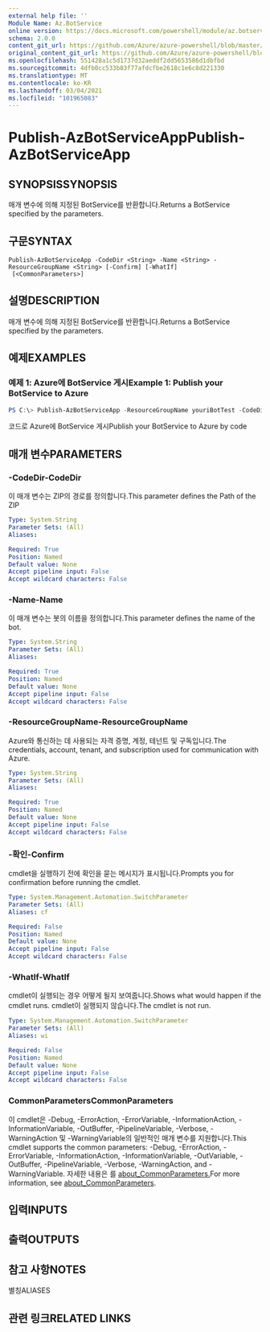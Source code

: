 ```yaml
---
external help file: ''
Module Name: Az.BotService
online version: https://docs.microsoft.com/powershell/module/az.botservice/publish-azbotserviceapp
schema: 2.0.0
content_git_url: https://github.com/Azure/azure-powershell/blob/master/src/BotService/help/Publish-AzBotServiceApp.md
original_content_git_url: https://github.com/Azure/azure-powershell/blob/master/src/BotService/help/Publish-AzBotServiceApp.md
ms.openlocfilehash: 551428a1c5d1737d32aeddf2dd5653586d1dbfbd
ms.sourcegitcommit: 4dfb0cc533b83f77afdcfbe2618c1e6c8d221330
ms.translationtype: MT
ms.contentlocale: ko-KR
ms.lasthandoff: 03/04/2021
ms.locfileid: "101965083"
---
```

# <span data-ttu-id="abe6c-101">Publish-AzBotServiceApp</span><span class="sxs-lookup"><span data-stu-id="abe6c-101">Publish-AzBotServiceApp</span></span>

## <span data-ttu-id="abe6c-102">SYNOPSIS</span><span class="sxs-lookup"><span data-stu-id="abe6c-102">SYNOPSIS</span></span>
<span data-ttu-id="abe6c-103">매개 변수에 의해 지정된 BotService를 반환합니다.</span><span class="sxs-lookup"><span data-stu-id="abe6c-103">Returns a BotService specified by the parameters.</span></span>

## <span data-ttu-id="abe6c-104">구문</span><span class="sxs-lookup"><span data-stu-id="abe6c-104">SYNTAX</span></span>

```
Publish-AzBotServiceApp -CodeDir <String> -Name <String> -ResourceGroupName <String> [-Confirm] [-WhatIf]
 [<CommonParameters>]
```

## <span data-ttu-id="abe6c-105">설명</span><span class="sxs-lookup"><span data-stu-id="abe6c-105">DESCRIPTION</span></span>
<span data-ttu-id="abe6c-106">매개 변수에 의해 지정된 BotService를 반환합니다.</span><span class="sxs-lookup"><span data-stu-id="abe6c-106">Returns a BotService specified by the parameters.</span></span>

## <span data-ttu-id="abe6c-107">예제</span><span class="sxs-lookup"><span data-stu-id="abe6c-107">EXAMPLES</span></span>

### <span data-ttu-id="abe6c-108">예제 1: Azure에 BotService 게시</span><span class="sxs-lookup"><span data-stu-id="abe6c-108">Example 1: Publish your BotService to Azure</span></span>
```powershell
PS C:\> Publish-AzBotServiceApp -ResourceGroupName youriBotTest -CodeDir D:\zips\MyEchoBot -Name youriechobottest

```

<span data-ttu-id="abe6c-109">코드로 Azure에 BotService 게시</span><span class="sxs-lookup"><span data-stu-id="abe6c-109">Publish your BotService to Azure by code</span></span>

## <span data-ttu-id="abe6c-110">매개 변수</span><span class="sxs-lookup"><span data-stu-id="abe6c-110">PARAMETERS</span></span>

### <span data-ttu-id="abe6c-111">-CodeDir</span><span class="sxs-lookup"><span data-stu-id="abe6c-111">-CodeDir</span></span>
<span data-ttu-id="abe6c-112">이 매개 변수는 ZIP의 경로를 정의합니다.</span><span class="sxs-lookup"><span data-stu-id="abe6c-112">This parameter defines the Path of the ZIP</span></span>

```yaml
Type: System.String
Parameter Sets: (All)
Aliases:

Required: True
Position: Named
Default value: None
Accept pipeline input: False
Accept wildcard characters: False
```

### <span data-ttu-id="abe6c-113">-Name</span><span class="sxs-lookup"><span data-stu-id="abe6c-113">-Name</span></span>
<span data-ttu-id="abe6c-114">이 매개 변수는 봇의 이름을 정의합니다.</span><span class="sxs-lookup"><span data-stu-id="abe6c-114">This parameter defines the name of the bot.</span></span>

```yaml
Type: System.String
Parameter Sets: (All)
Aliases:

Required: True
Position: Named
Default value: None
Accept pipeline input: False
Accept wildcard characters: False
```

### <span data-ttu-id="abe6c-115">-ResourceGroupName</span><span class="sxs-lookup"><span data-stu-id="abe6c-115">-ResourceGroupName</span></span>
<span data-ttu-id="abe6c-116">Azure와 통신하는 데 사용되는 자격 증명, 계정, 테넌트 및 구독입니다.</span><span class="sxs-lookup"><span data-stu-id="abe6c-116">The credentials, account, tenant, and subscription used for communication with Azure.</span></span>

```yaml
Type: System.String
Parameter Sets: (All)
Aliases:

Required: True
Position: Named
Default value: None
Accept pipeline input: False
Accept wildcard characters: False
```

### <span data-ttu-id="abe6c-117">-확인</span><span class="sxs-lookup"><span data-stu-id="abe6c-117">-Confirm</span></span>
<span data-ttu-id="abe6c-118">cmdlet을 실행하기 전에 확인을 묻는 메시지가 표시됩니다.</span><span class="sxs-lookup"><span data-stu-id="abe6c-118">Prompts you for confirmation before running the cmdlet.</span></span>

```yaml
Type: System.Management.Automation.SwitchParameter
Parameter Sets: (All)
Aliases: cf

Required: False
Position: Named
Default value: None
Accept pipeline input: False
Accept wildcard characters: False
```

### <span data-ttu-id="abe6c-119">-WhatIf</span><span class="sxs-lookup"><span data-stu-id="abe6c-119">-WhatIf</span></span>
<span data-ttu-id="abe6c-120">cmdlet이 실행되는 경우 어떻게 될지 보여줍니다.</span><span class="sxs-lookup"><span data-stu-id="abe6c-120">Shows what would happen if the cmdlet runs.</span></span>
<span data-ttu-id="abe6c-121">cmdlet이 실행되지 않습니다.</span><span class="sxs-lookup"><span data-stu-id="abe6c-121">The cmdlet is not run.</span></span>

```yaml
Type: System.Management.Automation.SwitchParameter
Parameter Sets: (All)
Aliases: wi

Required: False
Position: Named
Default value: None
Accept pipeline input: False
Accept wildcard characters: False
```

### <span data-ttu-id="abe6c-122">CommonParameters</span><span class="sxs-lookup"><span data-stu-id="abe6c-122">CommonParameters</span></span>
<span data-ttu-id="abe6c-123">이 cmdlet은 -Debug, -ErrorAction, -ErrorVariable, -InformationAction, -InformationVariable, -OutBuffer, -PipelineVariable, -Verbose, -WarningAction 및 -WarningVariable의 일반적인 매개 변수를 지원합니다.</span><span class="sxs-lookup"><span data-stu-id="abe6c-123">This cmdlet supports the common parameters: -Debug, -ErrorAction, -ErrorVariable, -InformationAction, -InformationVariable, -OutVariable, -OutBuffer, -PipelineVariable, -Verbose, -WarningAction, and -WarningVariable.</span></span> <span data-ttu-id="abe6c-124">자세한 내용은 를 [about_CommonParameters.](http://go.microsoft.com/fwlink/?LinkID=113216)</span><span class="sxs-lookup"><span data-stu-id="abe6c-124">For more information, see [about_CommonParameters](http://go.microsoft.com/fwlink/?LinkID=113216).</span></span>

## <span data-ttu-id="abe6c-125">입력</span><span class="sxs-lookup"><span data-stu-id="abe6c-125">INPUTS</span></span>

## <span data-ttu-id="abe6c-126">출력</span><span class="sxs-lookup"><span data-stu-id="abe6c-126">OUTPUTS</span></span>

## <span data-ttu-id="abe6c-127">참고 사항</span><span class="sxs-lookup"><span data-stu-id="abe6c-127">NOTES</span></span>

<span data-ttu-id="abe6c-128">별칭</span><span class="sxs-lookup"><span data-stu-id="abe6c-128">ALIASES</span></span>

## <span data-ttu-id="abe6c-129">관련 링크</span><span class="sxs-lookup"><span data-stu-id="abe6c-129">RELATED LINKS</span></span>

